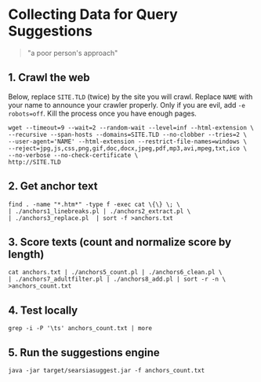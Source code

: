 Collecting Data for Query Suggestions
=====================================

> "a poor person's approach"

## 1. Crawl the web

Below, replace `SITE.TLD` (twice) by the site you will crawl. Replace
`NAME` with your name to announce your crawler properly. Only if you are
evil, add `-e robots=off`. Kill the process once you have enough pages.

    wget --timeout=9 --wait=2 --random-wait --level=inf --html-extension \
    --recursive --span-hosts --domains=SITE.TLD --no-clobber --tries=2 \
    --user-agent='NAME' --html-extension --restrict-file-names=windows \
    --reject=jpg,js,css,png,gif,doc,docx,jpeg,pdf,mp3,avi,mpeg,txt,ico \
    --no-verbose --no-check-certificate \
    http://SITE.TLD

## 2. Get anchor text

    find . -name "*.htm*" -type f -exec cat \{\} \; \
    | ./anchors1_linebreaks.pl | ./anchors2_extract.pl \
    | ./anchors3_replace.pl  | sort -f >anchors.txt

## 3. Score texts (count and normalize score by length)
 
    cat anchors.txt | ./anchors5_count.pl | ./anchors6_clean.pl \
    | ./anchors7_adultfilter.pl | ./anchors8_add.pl | sort -r -n \
    >anchors_count.txt

## 4. Test locally

    grep -i -P '\ts' anchors_count.txt | more

## 5. Run the suggestions engine

    java -jar target/searsiasuggest.jar -f anchors_count.txt

